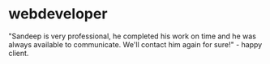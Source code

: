 # webdeveloper
"Sandeep is very professional, he completed his work on time and he was always available to communicate. We'll contact him again for sure!" - happy client.
